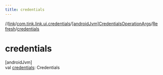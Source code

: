 ```yaml
---
title: credentials
---
```

//[link](../../../../index.html)/[com.tink.link.ui.credentials](../../index.html)/[[androidJvm]CredentialsOperationArgs](../index.html)/[Refresh](index.html)/[credentials](credentials.html)



# credentials



[androidJvm]\
val [credentials](credentials.html): Credentials




